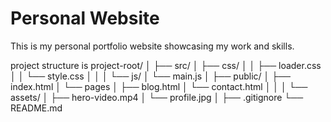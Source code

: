 # Personal Website

This is my personal portfolio website showcasing my work and skills.

project structure is 
project-root/
│
├── src/
│   ├── css/
│   │   ├── loader.css
│   │   └── style.css
│   │
│   └── js/
│       └── main.js
│
├── public/
│   ├── index.html
│   └── pages
│       ├── blog.html
│       └── contact.html
│   │
│   └── assets/
│       ├── hero-video.mp4
│       └── profile.jpg
│
├── .gitignore
└── README.md